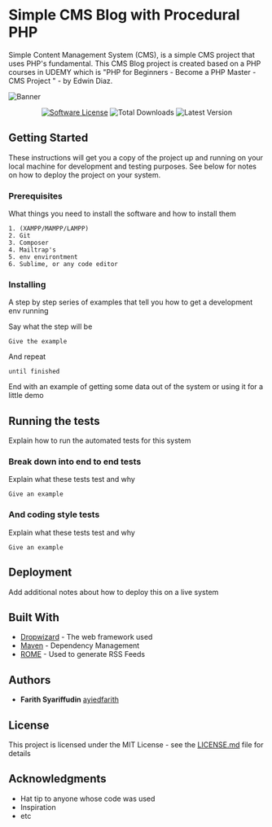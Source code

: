 # Simple CMS Blog with Procedural PHP

Simple Content Management System (CMS), is a simple CMS project that uses PHP's fundamental. This CMS Blog project is created based on a PHP courses in UDEMY which is "PHP for Beginners - Become a PHP Master - CMS Project " - by Edwin Diaz. 

![Banner](https://cdn.pixabay.com/photo/2016/08/17/04/39/template-1599663_960_720.png)

<p align="center">
<a href="LICENSE"><img src="https://img.shields.io/github/license/ayiedfarith/cms" alt="Software License"></img></a>
<img src="https://img.shields.io/github/stars/ayiedfarith/cms?color=orange" alt="Total Downloads"></img>
<img src="https://img.shields.io/github/forks/ayiedfarith/cms?color=blue" alt="Latest Version"></img>
</p>

## Getting Started

These instructions will get you a copy of the project up and running on your local machine for development and testing purposes. See below for notes on how to deploy the project on your system.

### Prerequisites

What things you need to install the software and how to install them

```
1. (XAMPP/MAMPP/LAMPP)
2. Git
3. Composer
4. Mailtrap's
5. env environtment
6. Sublime, or any code editor
```

### Installing

A step by step series of examples that tell you how to get a development env running

Say what the step will be

```
Give the example
```

And repeat

```
until finished
```

End with an example of getting some data out of the system or using it for a little demo

## Running the tests

Explain how to run the automated tests for this system

### Break down into end to end tests

Explain what these tests test and why

```
Give an example
```

### And coding style tests

Explain what these tests test and why

```
Give an example
```

## Deployment

Add additional notes about how to deploy this on a live system

## Built With

* [Dropwizard](http://www.dropwizard.io/1.0.2/docs/) - The web framework used
* [Maven](https://maven.apache.org/) - Dependency Management
* [ROME](https://rometools.github.io/rome/) - Used to generate RSS Feeds

## Authors

* **Farith Syariffudin** [ayiedfarith](https://github.com/ayiedfarith)

## License

This project is licensed under the MIT License - see the [LICENSE.md](LICENSE.md) file for details

## Acknowledgments

* Hat tip to anyone whose code was used
* Inspiration
* etc



